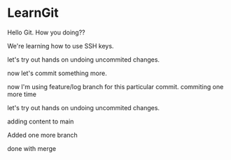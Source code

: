 # LearnGit

Hello Git. How you doing??

We're learning how to use SSH keys.

let's try out hands on undoing uncommited changes.

now let's commit something more.


now I'm using feature/log branch for this particular commit.
commiting one more time
 
let's try out hands on undoing uncommited changes.

adding content to main

Added one more branch

done with merge